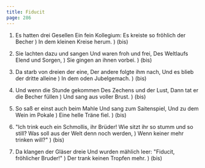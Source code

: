 ```yaml
---
title: Fiducit
page: 286
---  
```


1.  Es hatten drei Gesellen
Ein fein Kollegium:
Es kreiste so fröhlich der Becher  )
In dem kleinen Kreise herum.       ) (bis)


2. Sie lachten dazu und sangen
Und waren froh und frei,
Des Weltlaufs Elend und Sorgen,   )
Sie gingen an ihnen vorbei.       ) (bis)


3. Da starb von dreien der eine,
Der andere folgte ihm nach,
Und es blieb der dritte alleine )
In dem oden Jubelgemach.        ) (bis)


4. Und wenn die Stunde gekommen
Des Zechens und der Lust,
Dann tat er die Becher füllen    )
Und sang aus voller Brust.       ) (bis)


5. So saß er einst auch beim Mahle
Und sang zum Saitenspiel,
Und zu dem Wein im Pokale    )
Eine helle Träne fiel.       ) (bis)


6. "Ich trink euch ein Schmollis, ihr Brüder!
Wie sitzt ihr so stumm und so still?
Was soll aus der Welt denn noch werden, )
Wenn keiner mehr trinken will?"         ) (bis)


7. Da klangen der Gläser dreie
Und wurden mählich leer:
"Fiducit, fröhlicher Bruder!"        )
Der trank keinen Tropfen mehr.       ) (bis)
